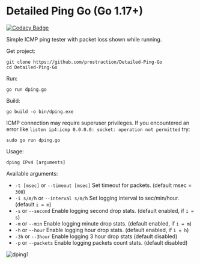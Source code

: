 # Detailed Ping Go (Go 1.17+)

[![Codacy Badge](https://app.codacy.com/project/badge/Grade/0b621290c3ad494bae3b8524fe8e55ee)](https://app.codacy.com/gh/prostraction/Detailed-Ping-Go/dashboard?utm_source=gh&utm_medium=referral&utm_content=&utm_campaign=Badge_grade)

Simple ICMP ping tester with packet loss shown while running.

Get project:
```
git clone https://github.com/prostraction/Detailed-Ping-Go
cd Detailed-Ping-Go
```

Run:
```
go run dping.go
```

Build:
```
go build -o bin/dping.exe
```

ICMP connection may require superuser privileges. If you encountered an error like `listen ip4:icmp 0.0.0.0: socket: operation not permitted` try:
```
sudo go run dping.go
```

Usage: 
```
dping IPv4 [arguments]
```

Available arguments:
-   `-t [msec]` or `--timeout [msec]`   Set timeout for packets.              (default msec = `300`)
-   `-i s/m/h` or `--interval s/m/h`    Set logging interval to sec/min/hour. (default `i = m`)
-   `-s` or `--second`                  Enable logging second drop stats.     (default enabled, if `i = s`)
-   `-m` or `--min`                     Enable logging minute drop stats.     (default enabled, if `i = m`)
-   `-h` or `--hour`                    Enable logging hour drop stats.       (default enabled, if `i = h`)
-   `-3h` or `--3hour`                  Enable logging 3 hour drop stats      (default disabled)
-   `-p` or `--packets`                 Enable logging packets count stats.   (default disabled)



![dping1](https://user-images.githubusercontent.com/47314760/228662319-5ebdf4c5-61ef-49d2-a778-c048cc980aad.PNG)
